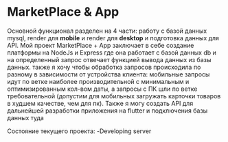# MarketPlace & App

Основной функционал разделен на 4 части: работу с базой данных mysql, render для  **mobile** и render для **desktop** и подготовка данных для API.
Мой проект MarketPlace + App заключает в себе создание платформы на NodeJs и Express где она работает с базой данных db и на определенный запрос отвечает функцией вывода данных из базы данных. также я хочу чтобы обработка запросов происходила по разному в зависимости от устройства клиента: мобильные запросы идут по ветке наиболее производительной с минимальным и оптимизированным кол-вом даты, а запросы с ПК шли по ветке требовательной (допустим для мобильных загружать карточки товаров в худшем качестве, чем для пк). Также я могу создать API для дальнейшей разработки приложения на flutter и подключения базы данных туда

Состояние текущего проекта:
-Developing server
